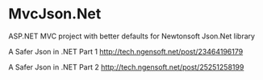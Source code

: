 MvcJson.Net
===========

ASP.NET MVC project with better defaults for Newtonsoft Json.Net library

A Safer Json in .NET Part 1 http://tech.ngensoft.net/post/23464196179

A Safer Json in .NET Part 2 http://tech.ngensoft.net/post/25251258199
